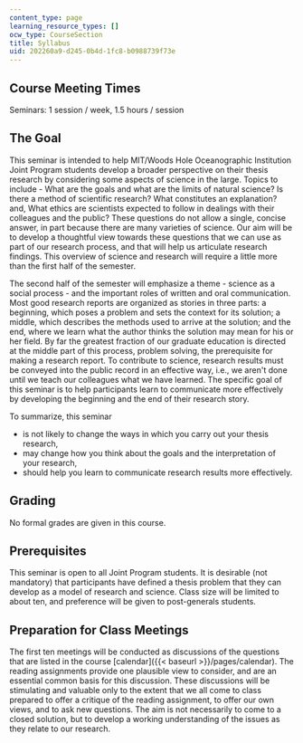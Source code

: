```yaml
---
content_type: page
learning_resource_types: []
ocw_type: CourseSection
title: Syllabus
uid: 202260a9-d245-0b4d-1fc8-b0988739f73e
---
```


Course Meeting Times
--------------------

Seminars: 1 session / week, 1.5 hours / session

The Goal
--------

This seminar is intended to help MIT/Woods Hole Oceanographic Institution Joint Program students develop a broader perspective on their thesis research by considering some aspects of science in the large. Topics to include - What are the goals and what are the limits of natural science? Is there a method of scientific research? What constitutes an explanation? and, What ethics are scientists expected to follow in dealings with their colleagues and the public? These questions do not allow a single, concise answer, in part because there are many varieties of science. Our aim will be to develop a thoughtful view towards these questions that we can use as part of our research process, and that will help us articulate research findings. This overview of science and research will require a little more than the first half of the semester.

The second half of the semester will emphasize a theme - science as a social process - and the important roles of written and oral communication. Most good research reports are organized as stories in three parts: a beginning, which poses a problem and sets the context for its solution; a middle, which describes the methods used to arrive at the solution; and the end, where we learn what the author thinks the solution may mean for his or her field. By far the greatest fraction of our graduate education is directed at the middle part of this process, problem solving, the prerequisite for making a research report. To contribute to science, research results must be conveyed into the public record in an effective way, i.e., we aren't done until we teach our colleagues what we have learned. The specific goal of this seminar is to help participants learn to communicate more effectively by developing the beginning and the end of their research story.

To summarize, this seminar

*   is not likely to change the ways in which you carry out your thesis research,
*   may change how you think about the goals and the interpretation of your research,
*   should help you learn to communicate research results more effectively.

Grading
-------

No formal grades are given in this course.

Prerequisites
-------------

This seminar is open to all Joint Program students. It is desirable (not mandatory) that participants have defined a thesis problem that they can develop as a model of research and science. Class size will be limited to about ten, and preference will be given to post-generals students.

Preparation for Class Meetings
------------------------------

The first ten meetings will be conducted as discussions of the questions that are listed in the course [calendar]({{< baseurl >}}/pages/calendar). The reading assignments provide one plausible view to consider, and are an essential common basis for this discussion. These discussions will be stimulating and valuable only to the extent that we all come to class prepared to offer a critique of the reading assignment, to offer our own views, and to ask new questions. The aim is not necessarily to come to a closed solution, but to develop a working understanding of the issues as they relate to our research.